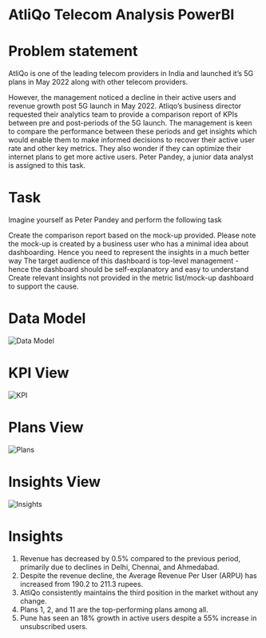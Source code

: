 # AtliQo Telecom Analysis PowerBI

# Problem statement
AtliQo is one of the leading telecom providers in India and launched it’s 5G plans in May 2022 along with other telecom providers.

However, the management noticed a decline in their active users and revenue growth post 5G launch in May 2022. Atliqo’s business director requested their analytics team to provide a comparison report of KPIs between pre and post-periods of the 5G launch. The management is keen to compare the performance between these periods and get insights which would enable them to make informed decisions to recover their active user rate and other key metrics. They also wonder if they can optimize their internet plans to get more active users. Peter Pandey, a junior data analyst is assigned to this task.

# Task
Imagine yourself as Peter Pandey and perform the following task

Create the comparison report based on the mock-up provided. Please note the mock-up is created by a business user who has a minimal idea about dashboarding. Hence you need to represent the insights in a much better way
The target audience of this dashboard is top-level management - hence the dashboard should be self-explanatory and easy to understand
Create relevant insights not provided in the metric list/mock-up dashboard to support the cause.

# Data Model
![Data Model](https://github.com/Sivakumar1707/AtliQo_Telecom_Analysis_PowerBI/assets/156114789/40101912-9116-4dc3-a273-cdadbcbcabd9)

# KPI View
![KPI](https://github.com/Sivakumar1707/AtliQo_Telecom_Analysis_PowerBI/assets/156114789/25bbf0da-4e2b-4219-b47a-ef0e35d28b34)

# Plans View
![Plans](https://github.com/Sivakumar1707/AtliQo_Telecom_Analysis_PowerBI/assets/156114789/d1528ff6-5b05-4348-90ef-c32bc7f80606)

# Insights View
![Insights](https://github.com/Sivakumar1707/AtliQo_Telecom_Analysis_PowerBI/assets/156114789/b9f24eca-3195-42ec-a7be-e02dd8ab59c0)

# Insights

1. Revenue has decreased by 0.5% compared to the previous period, primarily due to declines in Delhi, Chennai, and Ahmedabad.
2. Despite the revenue decline, the Average Revenue Per User (ARPU) has increased from 190.2 to 211.3 rupees.
3. AtliQo consistently maintains the third position in the market without any change.
4. Plans 1, 2, and 11 are the top-performing plans among all.
5. Pune has seen an 18% growth in active users despite a 55% increase in unsubscribed users.

